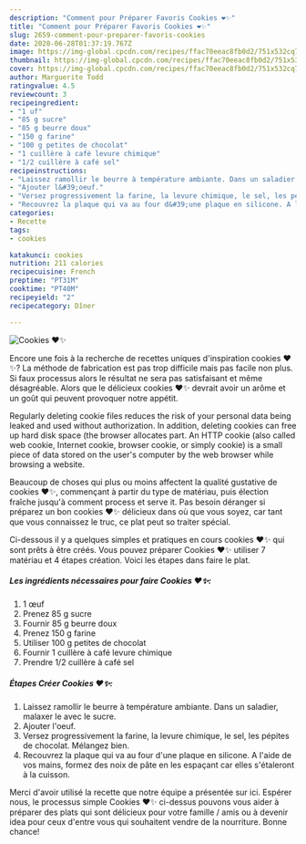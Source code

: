 ```yaml
---
description: "Comment pour Préparer Favoris Cookies ❤✨"
title: "Comment pour Préparer Favoris Cookies ❤✨"
slug: 2659-comment-pour-preparer-favoris-cookies
date: 2020-06-28T01:37:19.767Z
image: https://img-global.cpcdn.com/recipes/ffac70eeac8fb0d2/751x532cq70/cookies-❤✨-photo-principale-de-la-recette.jpg
thumbnail: https://img-global.cpcdn.com/recipes/ffac70eeac8fb0d2/751x532cq70/cookies-❤✨-photo-principale-de-la-recette.jpg
cover: https://img-global.cpcdn.com/recipes/ffac70eeac8fb0d2/751x532cq70/cookies-❤✨-photo-principale-de-la-recette.jpg
author: Marguerite Todd
ratingvalue: 4.5
reviewcount: 3
recipeingredient:
- "1 uf"
- "85 g sucre"
- "85 g beurre doux"
- "150 g farine"
- "100 g petites de chocolat"
- "1 cuillère à café levure chimique"
- "1/2 cuillère à café sel"
recipeinstructions:
- "Laissez ramollir le beurre à température ambiante. Dans un saladier, malaxer le avec le sucre."
- "Ajouter l&#39;oeuf."
- "Versez progressivement la farine, la levure chimique, le sel, les pépites de chocolat. Mélangez bien."
- "Recouvrez la plaque qui va au four d&#39;une plaque en silicone. A l&#39;aide de vos mains, formez des noix de pâte en les espaçant car elles s&#39;étaleront à la cuisson."
categories:
- Recette
tags:
- cookies

katakunci: cookies 
nutrition: 211 calories
recipecuisine: French
preptime: "PT31M"
cooktime: "PT40M"
recipeyield: "2"
recipecategory: Dîner

---
```



![Cookies ❤✨](https://img-global.cpcdn.com/recipes/ffac70eeac8fb0d2/751x532cq70/cookies-❤✨-photo-principale-de-la-recette.jpg)

Encore une fois à la recherche de recettes uniques d'inspiration cookies ❤✨? La méthode de fabrication est pas trop difficile mais pas facile non plus. Si faux processus alors le résultat ne sera pas satisfaisant et même désagréable. Alors que le délicieux cookies ❤✨ devrait avoir un arôme et un goût qui peuvent provoquer notre appétit.

Regularly deleting cookie files reduces the risk of your personal data being leaked and used without authorization. In addition, deleting cookies can free up hard disk space (the browser allocates part. An HTTP cookie (also called web cookie, Internet cookie, browser cookie, or simply cookie) is a small piece of data stored on the user&#39;s computer by the web browser while browsing a website.

Beaucoup de choses qui plus ou moins affectent la qualité gustative de cookies ❤✨, commençant à partir du type de matériau, puis élection fraîche jusqu'à comment process et serve it. Pas besoin déranger si préparez un bon cookies ❤✨ délicieux dans où que vous soyez, car tant que vous connaissez le truc, ce plat peut so traiter spécial.


Ci-dessous il y a quelques simples et pratiques en cours cookies ❤✨ qui sont prêts à être créés. Vous pouvez préparer Cookies ❤✨ utiliser 7 matériau et 4 étapes création. Voici les étapes dans faire le plat.

<!--inarticleads1-->

##### Les ingrédients nécessaires pour faire Cookies ❤✨:

1.  1 œuf
1. Prenez 85 g sucre
1. Fournir 85 g beurre doux
1. Prenez 150 g farine
1. Utiliser 100 g petites de chocolat
1. Fournir 1 cuillère à café levure chimique
1. Prendre 1/2 cuillère à café sel




<!--inarticleads2-->

##### Étapes Créer Cookies ❤✨:

1. Laissez ramollir le beurre à température ambiante. Dans un saladier, malaxer le avec le sucre.
1. Ajouter l&#39;oeuf.
1. Versez progressivement la farine, la levure chimique, le sel, les pépites de chocolat. Mélangez bien.
1. Recouvrez la plaque qui va au four d&#39;une plaque en silicone. A l&#39;aide de vos mains, formez des noix de pâte en les espaçant car elles s&#39;étaleront à la cuisson.





Merci d'avoir utilisé la recette que notre équipe a présentée sur ici. Espérer nous, le processus simple Cookies ❤✨ ci-dessus pouvons vous aider à préparer des plats qui sont délicieux pour votre famille / amis ou à devenir idea pour ceux d'entre vous qui souhaitent vendre de la nourriture. Bonne chance!
